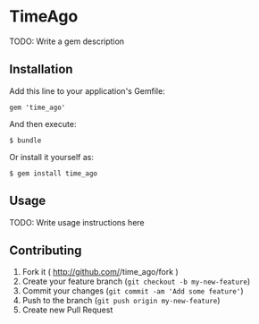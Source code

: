 # TimeAgo

TODO: Write a gem description

## Installation

Add this line to your application's Gemfile:

    gem 'time_ago'

And then execute:

    $ bundle

Or install it yourself as:

    $ gem install time_ago

## Usage

TODO: Write usage instructions here

## Contributing

1. Fork it ( http://github.com/<my-github-username>/time_ago/fork )
2. Create your feature branch (`git checkout -b my-new-feature`)
3. Commit your changes (`git commit -am 'Add some feature'`)
4. Push to the branch (`git push origin my-new-feature`)
5. Create new Pull Request
